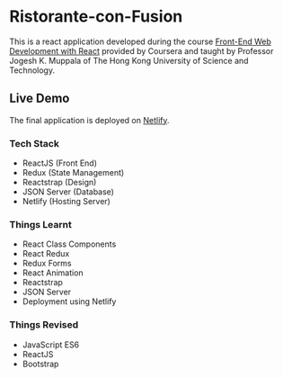 # Ristorante-con-Fusion
This is a react application developed during the course [Front-End Web Development with React](https://www.coursera.org/learn/front-end-react/home/welcome) provided by Coursera and taught by Professor Jogesh K. Muppala of The Hong Kong University of Science and Technology. 

## Live Demo
The final application is deployed on [Netlify](https://github.com/joshi-kaushal).

### Tech Stack
- ReactJS (Front End)
- Redux (State Management)
- Reactstrap (Design)
- JSON Server (Database)
- Netlify (Hosting Server)

### Things Learnt
- React Class Components
- React Redux
- Redux Forms
- React Animation
- Reactstrap
- JSON Server
- Deployment using Netlify

### Things Revised
- JavaScript ES6
- ReactJS
- Bootstrap

